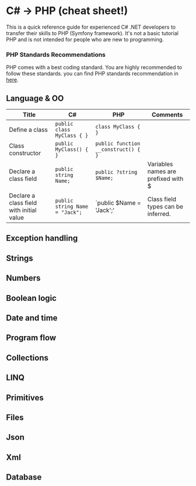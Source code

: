 # C# -> PHP (cheat sheet!)
This is a quick reference guide for experienced C# .NET developers to transfer their skills to PHP (Symfony framework).
It's not a basic tutorial PHP and is not intended for people who are new to programming.

### PHP Standards Recommendations
PHP comes with a best coding standard. You are highly recommended to follow these standards.
you can find PHP standards recommendation in [here](https://www.php-fig.org/psr/).

## Language & OO
Title | C# | PHP | Comments
--- | --- | --- | --
Define a class | `public class MyClass { }` | `class MyClass { }`
Class constructor | `public MyClass() { }` | `public function __construct() { }`
Declare a class field | `public string Name; ` | `public ?string $Name;` | Variables names are prefixed with $
Declare a class field with initial value | `public string Name = "Jack"; ` | `public $Name = 'Jack';' | Class field types can be inferred.

## Exception handling

## Strings

## Numbers

## Boolean logic

## Date and time

## Program flow

## Collections

## LINQ

## Primitives

## Files

## Json

## Xml

## Database
